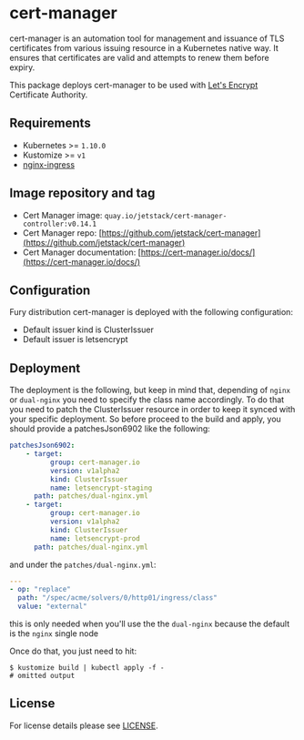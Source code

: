 # cert-manager

cert-manager is an automation tool for management and issuance of TLS
certificates from various issuing resource in a Kubernetes native way. It
ensures that certificates are valid and attempts to renew them before expiry.

This package deploys cert-manager to be used with [Let's
Encrypt](https://letsencrypt.org/) Certificate Authority.

## Requirements

- Kubernetes >= `1.10.0`
- Kustomize >= `v1`
- [nginx-ingress](../nginx)

## Image repository and tag

- Cert Manager image: `quay.io/jetstack/cert-manager-controller:v0.14.1`
- Cert Manager repo: [https://github.com/jetstack/cert-manager](https://github.com/jetstack/cert-manager)
- Cert Manager documentation: [https://cert-manager.io/docs/](https://cert-manager.io/docs/)

## Configuration

Fury distribution cert-manager is deployed with the following configuration:

- Default issuer kind is ClusterIssuer
- Default issuer is letsencrypt

## Deployment

The deployment is the following, but keep in mind that, depending of `nginx` or `dual-nginx` you need to specify the class name accordingly.
To do that you need to patch the ClusterIssuer resource in order to keep it synced with your specific deployment.
So before proceed to the build and apply, you should provide a patchesJson6902 like the following:

```yml
patchesJson6902:
    - target:
          group: cert-manager.io
          version: v1alpha2
          kind: ClusterIssuer
          name: letsencrypt-staging
      path: patches/dual-nginx.yml
    - target:
          group: cert-manager.io
          version: v1alpha2
          kind: ClusterIssuer
          name: letsencrypt-prod
      path: patches/dual-nginx.yml
```

and under the `patches/dual-nginx.yml`:

```yml
---
- op: "replace"
  path: "/spec/acme/solvers/0/http01/ingress/class"
  value: "external"
```

this is only needed when you'll use the the `dual-nginx` because the default is the `nginx` single node

Once do that, you just need to hit:

```shell
$ kustomize build | kubectl apply -f -
# omitted output
```

## License

For license details please see [LICENSE](../../LICENSE).
